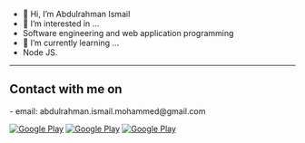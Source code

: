 - 👋 Hi, I’m Abdulrahman Ismail 
- 👀 I’m interested in ...
-  Software engineering and web application programming 
- 🌱 I’m currently learning ...
- Node JS.
<hr> 

<h2> Contact with me on </h2>  
- email: abdulrahman.ismail.mohammed@gmail.com  <br>
  
<p><a href="http://Wa.me/201553890802" target="_blank"><img alt="Google Play" src="https://img.shields.io/badge/whatsapp%20bussines-128C7E.svg?style=for-the-badge&logo=whatsapp&logoColor=white" /></a> <a href="https://www.facebook.com/profile.php?id=100010739979803" target="_blank"><img alt="Google Play" src="https://img.shields.io/badge/Facebook-4267B2.svg?style=for-the-badge&logo=facebook&logoColor=white" /></a> <a href="https://www.linkedin.com/in/abdulrahman-ismail-ab6a84209/" target="_blank"><img alt="Google Play" src="https://img.shields.io/badge/linkedin-0077b5.svg?style=for-the-badge&logo=linkedin&logoColor=white" /></a><p>
